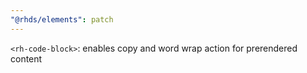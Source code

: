 ```yaml
---
"@rhds/elements": patch
---
```


`<rh-code-block>`: enables copy and word wrap action for prerendered content
